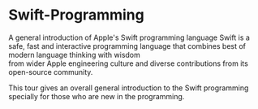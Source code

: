 # Swift-Programming
A general introduction of Apple's Swift programming language
Swift is a safe, fast and interactive programming language that combines best of modern language thinking with wisdom  
from wider Apple engineering culture and diverse contributions from its open-source community.  

This tour gives an overall general introduction to the Swift programming specially for those who are new in the programming.
